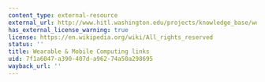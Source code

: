 ```yaml
---
content_type: external-resource
external_url: http://www.hitl.washington.edu/projects/knowledge_base/wearable.html
has_external_license_warning: true
license: https://en.wikipedia.org/wiki/All_rights_reserved
status: ''
title: Wearable & Mobile Computing links
uid: 7f1a6047-a390-407d-a962-74a50a298695
wayback_url: ''
---
```

